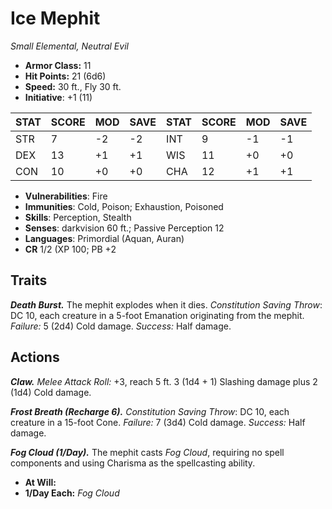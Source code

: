 # Ice Mephit

*Small Elemental, Neutral Evil*

- **Armor Class:** 11
- **Hit Points:** 21 (6d6)
- **Speed:** 30 ft., Fly 30 ft.
- **Initiative**: +1 (11)

|STAT|SCORE|MOD|SAVE|STAT|SCORE|MOD|SAVE|
| --- | --- | --- | ---- |---| --- | --- | ---- |
| STR | 7 | -2 | -2 | INT | 9 | -1 | -1 |
| DEX | 13 | +1 | +1 | WIS | 11 | +0 | +0 |
| CON | 10 | +0 | +0 | CHA | 12 | +1 | +1 |

- **Vulnerabilities**: Fire
- **Immunities**: Cold, Poison; Exhaustion, Poisoned
- **Skills**: Perception, Stealth
- **Senses**: darkvision 60 ft.; Passive Perception 12
- **Languages**: Primordial (Aquan, Auran)
- **CR** 1/2 (XP 100; PB +2

## Traits

***Death Burst.*** The mephit explodes when it dies. *Constitution Saving Throw*: DC 10, each creature in a 5-foot Emanation originating from the mephit. *Failure:*  5 (2d4) Cold damage. *Success:*  Half damage.


## Actions

***Claw.*** *Melee Attack Roll:* +3, reach 5 ft. 3 (1d4 + 1) Slashing damage plus 2 (1d4) Cold damage.

***Frost Breath (Recharge 6).*** *Constitution Saving Throw*: DC 10, each creature in a 15-foot Cone. *Failure:*  7 (3d4) Cold damage. *Success:*  Half damage.

***Fog Cloud (1/Day).*** The mephit casts *Fog Cloud*, requiring no spell components and using Charisma as the spellcasting ability.

- **At Will:** 
- **1/Day Each:** *Fog Cloud*
